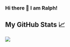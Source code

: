 ### Hi there 👋 I am Ralph!


## My GitHub Stats &#x1f4c8;


<a href="https://github.com/ralphmensah/ralphmensah">
  <img align="center" src="https://github-readme-stats.vercel.app/api/top-langs/?username=ralphmensah&hide=html&count_private=true&title_color=ffffff&text_color=c9cacc&icon_color=2bbc8a&bg_color=1d1f21" />
</a>
